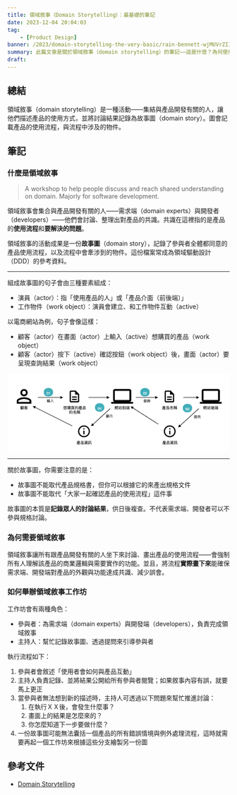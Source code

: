 ```yaml
---
title: 領域敘事（Domain Storytelling）：最基礎的筆記
date: 2023-12-04 20:04:03
tag:
	- [Product Design]
banner: /2023/domain-storytelling-the-very-basic/rain-bennett-wjMUVrZI1p4-unsplash.jpg
summary: 此篇文章是關於領域敘事（domain storytelling）的筆記——這是什麼？為何使用？如何進行？
draft: 
---
```


## 總結

領域敘事（domain storytelling）是一種活動——集結與產品開發有關的人，讓他們描述產品的使用方式，並將討論結果記錄為故事圖（domain story）。圖會記載產品的使用流程，與流程中涉及的物件。

## 筆記

### 什麼是領域敘事

> A workshop to help people discuss and reach shared understanding on domain. Majorly for software development.

領域敘事會集合與產品開發有關的人——需求端（domain experts）與開發者（developers）——他們會討論、整理出對產品的共識。共識在這裡指的是產品的**使用流程**和**要解決的問題**。

領域敘事的活動成果是一份**故事圖**（domain story），記錄了參與者全體都同意的產品使用流程，以及流程中會牽涉到的物件。這份檔案常成為領域驅動設計（DDD）的參考資料。

---

組成故事圖的句子會由三種要素組成：

- 演員（actor）：指「使用產品的人」或「產品介面（前後端）」
- 工作物件（work object）：演員會建立、和工作物件互動（active）

以電商網站為例，句子會像這樣：

- 顧客（actor）在畫面（actor）上輸入（active）想購買的產品（work object）
- 顧客（actor）按下（active）確認按鈕（work object）後，畫面（actor）要呈現查詢結果（work object）

![example of e-shop domain story](/2023/domain-storytelling-the-very-basic/eshop-domain-story-example.png)

---

關於故事圖，你需要注意的是：

- 故事圖不能取代產品規格書，但你可以根據它的來產出規格文件
- 故事圖不能取代「大家一起確認產品的使用流程」這件事

故事圖的本質是**記錄眾人的討論結果**，供日後複查。不代表需求端、開發者可以不參與規格討論。

### 為何需要領域敘事

領域敘事讓所有跟產品開發有關的人坐下來討論、畫出產品的使用流程——會強制所有人理解該產品的商業邏輯與需要實作的功能。並且，將流程**實際畫下來**能確保需求端、開發端對產品的外觀與功能達成共識、減少誤會。

### 如何舉辦領域敘事工作坊

工作坊會有兩種角色：

- 參與者：為需求端（domain experts）與開發端（developers），負責完成領域敘事
- 主持人：幫忙記錄故事圖、透過提問來引導參與者

執行流程如下：

1. 參與者會敘述「使用者會如何與產品互動」
2. 主持人負責記錄、並將結果公開給所有參與者閱覽；如果敘事內容有誤，就要馬上更正
3. 當參與者無法想到新的描述時，主持人可透過以下問題來幫忙推進討論：
   1. 在執行ＸＸ後，會發生什麼事？
   2. 畫面上的結果是怎麼來的？
   3. 你怎麼知道下一步要做什麼？
4. 一份故事圖可能無法囊括一個產品的所有錯誤情境與例外處理流程，這時就需要再起一個工作坊來根據這些分支繪製另一份圖

## 參考文件

- [Domain Storytelling](https://domainstorytelling.org/)
